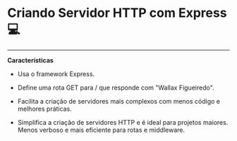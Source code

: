 # Criando Servidor HTTP com Express 💻

---

**Características**

 - Usa o framework Express.

 - Define uma rota GET para / que responde com "Wallax Figueiredo".

 - Facilita a criação de servidores mais complexos com menos código e melhores práticas.

 - Simplifica a criação de servidores HTTP e é ideal para projetos maiores. Menos verboso e mais eficiente para rotas e middleware.